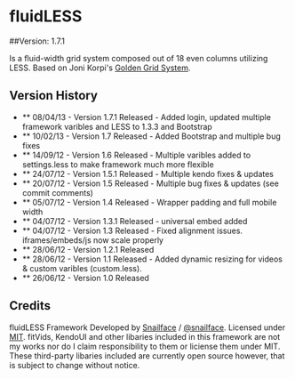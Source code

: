 # fluidLESS
##Version: 1.7.1

Is a fluid-width grid system composed out of 18 even columns utilizing LESS. Based on Joni Korpi's [Golden Grid System](https://github.com/jonikorpi/Golden-Grid-System).

## Version History

- ** 08/04/13 - Version 1.7.1 Released - Added login, updated multiple framework varibles and LESS to 1.3.3 and Bootstrap
- ** 10/02/13 - Version 1.7 Released - Added Bootstrap and multiple bug fixes
- ** 14/09/12 - Version 1.6 Released - Multiple varibles added to settings.less to make framework much more flexible
- ** 24/07/12 - Version 1.5.1 Released - Multiple kendo fixes & updates
- ** 20/07/12 - Version 1.5 Released - Multiple bug fixes & updates (see commit comments)
- ** 05/07/12 - Version 1.4 Released - Wrapper padding and full mobile width
- ** 04/07/12 - Version 1.3.1 Released - universal embed added 
- ** 04/07/12 - Version 1.3 Released - Fixed alignment issues. iframes/embeds/js now scale properly
- ** 28/06/12 - Version 1.2.1 Released
- ** 28/06/12 - Version 1.1 Released - Added dynamic resizing for videos & custom varibles (custom.less).
- ** 26/06/12 - Version 1.0 Released

## Credits
 
fluidLESS Framework Developed by [Snailface](http://snailface.com/) / [@snailface](http://twitter.com/snailface/).
Licensed under [MIT](http://opensource.org/licenses/mit-license.php). fitVids, KendoUI and other libaries included in this framework are not my works nor do I claim responsibility to them or liciense them under MIT. These third-party libaries included are currently open source however, that is subject to change without notice.

